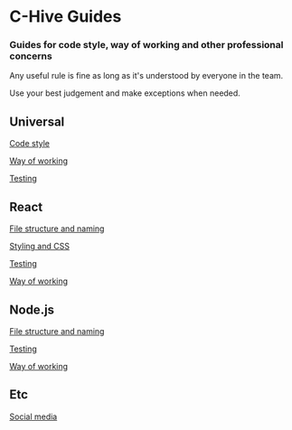 # C-Hive Guides

### Guides for code style, way of working and other professional concerns

Any useful rule is fine as long as it's understood by everyone in the team.

Use your best judgement and make exceptions when needed.

## Universal

[Code style](universal/code-style.md)

[Way of working](universal/way-of-working.md)

[Testing](universal/testing.md)

## React

[File structure and naming](react/file-structure-naming.md)

[Styling and CSS](react/styling-and-css.md)

[Testing](react/testing.md)

[Way of working](react/way-of-working.md)

## Node.js

[File structure and naming](node/file-structure-naming.md)

[Testing](node/testing.md)

[Way of working](node/way-of-working.md)

## Etc

[Social media](etc/social-media.md)

